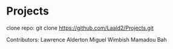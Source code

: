 # Projects

clone repo:
git clone https://github.com/Laald2/Projects.git

Contributors:
    Lawrence Alderton
    Miguel Wimbish
    Mamadou Bah
